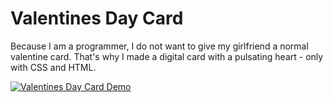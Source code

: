 # Valentines Day Card

Because I am a programmer, I do not want to give my girlfriend a normal valentine card. That's why I made a digital card with a pulsating heart - only with CSS and HTML.

[![Valentines Day Card Demo](https://i.imgur.com/1OlQmqX.png)](https://valentines-day-2019.azurewebsites.net/)



